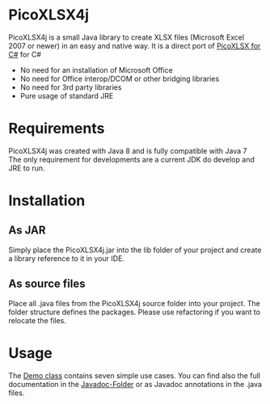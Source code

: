 # PicoXLSX4j
PicoXLSX4j is a small Java library to create XLSX files (Microsoft Excel 2007 or newer) in an easy and native way. It is a direct port of [PicoXLSX for C#](https://github.com/rabanti-github/PicoXLSX) for C#

* No need for an installation of Microsoft Office
* No need for Office interop/DCOM or other bridging libraries
* No need for 3rd party libraries
* Pure usage of standard JRE

# Requirements
PicoXLSX4j was created with Java 8 and is fully compatible with Java 7<br>
The only requirement for developments are a current JDK do develop and JRE to run.

# Installation
## As JAR
Simply place the PicoXLSX4j.jar into the lib folder of your project and create a library reference to it in your IDE.
## As source files
Place all .java files from the PicoXLSX4j source folder into your project. The folder structure defines the packages. Please use refactoring if you want to relocate the files.

# Usage
The [Demo class](https://github.com/rabanti-github/PicoXLSX4j/blob/master/src/picoxlsx4j/demo/PicoXLSX4j.java) contains seven simple use cases. You can find also the full documentation in the [Javadoc-Folder](https://github.com/rabanti-github/PicoXLSX4j/tree/master/dist/javadoc) or as Javadoc annotations in the .java files.<br>
